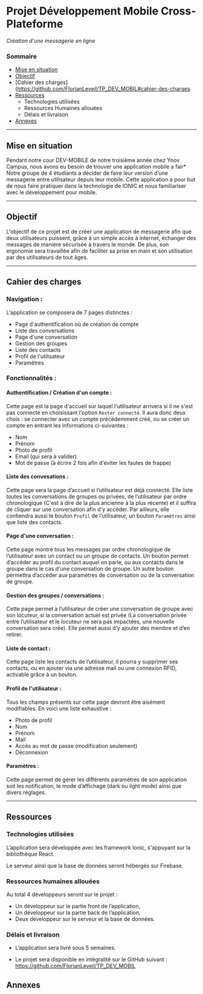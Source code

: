 # __Projet Développement Mobile Cross-Plateforme__

*Création d'une messagerie en ligne*

### Sommaire

* [Mise en situation](https://github.com/FlorianLeveil/TP_DEV_MOBIL#mise-en-situation)
* [Objectif](https://github.com/FlorianLeveil/TP_DEV_MOBIL#objectif)
* [Cahier des charges](https://github.com/FlorianLeveil/TP_DEV_MOBIL#cahier-des-charges
* [Ressources](https://github.com/FlorianLeveil/TP_DEV_MOBIL#ressources)
    * Technologies utilisées
    * Ressources Humaines allouées
    * Délais et livraison
* [Annexes](https://github.com/FlorianLeveil/TP_DEV_MOBIL#annexes)

----
## Mise en situation

Pendant notre cour DEV-MOBILE de notre troisième année chez Ynov Campus, nous avons eu besoin de trouver une application mobile a fair* Notre groupe de 4 étudiants a décider de faire leur version d’une messagerie entre utilisateur depuis leur mobile. Cette application a pour but de nous faire pratiquer dans la technologie de IONIC et nous familiariser avec le développement pour mobile.

----
## Objectif

L'objectif de ce projet est de créer une application de messagerie afin que deux utilisateurs puissent, grâce à un simple accès à internet, échanger des messages de manière sécurisée à travers le monde. De plus, son ergonomie sera travaillée afin de faciliter sa prise en main et son utilisation par des utilisateurs de tout âges.

----
## Cahier des charges

### __Navigation__ :

L'application se composera de 7 pages distinctes :

* Page d'authentification où de création de compte
* Liste des conversations
* Page d'une conversation
* Gestion des groupes
* Liste des contacts
* Profil de l'utilisateur
* Paramètres

### Fonctionnalités :

#### __Authentification / Création d'un compte__ :

Cette page est la page d'accueil sur laquel l'utilisateur arrivera si il ne s'est pas connecté en choisissant l'option `Rester connecté`. Il aura donc deux choix : se connecter avec un compte précédemment créé, ou se créer un compte en entrant les informations ci-suivantes :
* Nom
* Prénom
* Photo de profil
* Email (qui sera à valider)
* Mot de passe (à écrire 2 fois afin d'éviter les fautes de frappe)

#### __Liste des convesations__ :

Cette page sera la page d’accueil si l’utilisateur est déjà connecté. Elle liste toutes les conversations de groupes ou privées, de l’utilisateur par ordre chronologique (C'est à dire de la plus ancienne à la plus récente) et il suffira de cliquer sur une conversation afin d'y accéder. Par ailleurs, elle contiendra aussi le bouton `Profil` de l’utilisateur, un bouton `Paramètres` ainsi que liste des contacts.

#### __Page d'une conversation__ :

Cette page montre tous les messages par ordre chronologique de l’utilisateur avec un contact ou un groupe de contacts. Un bouton permet d’accéder au profil du contact auquel on parle, ou aux contacts dans le groupe dans le cas d'une conversation de groupe. Un autre bouton permettra d’accéder aux paramètres de conversation ou de la conversation de groupe.

#### __Gestion des groupes / conversations__ :

Cette page permet a l’utilisateur de créer une conversation de  groupe avec son locuteur, si la conversation actuel est privée (La conversation privée entre l’utilisateur et le locuteur ne sera pas impactées, une nouvelle conversation sera crée). Elle permet aussi d’y ajouter des membre et d’en retirer.

#### __Liste de contact__ :

Cette page liste les contacts de l’utilisateur, il pourra y supprimer ses contacts, ou en ajouter via une adresse mail ou une connexion RFID, activable grâce à un bouton.

#### __Profil de l'utilisateur__ :

Tous les champs présents sur cette page devront être aisément modifiables. En voici une liste exhaustive :
* Photo de profil
* Nom
* Prénom
* Mail
* Accès au mot de passe (modification seulement)
* Déconnexion

#### __Paramètres__ :

Cette page permet de gérer les différents paramètres de son application soit les notification, le mode d’affichage (dark ou light mode) ainsi que divers réglages.

----
## Ressources


### Technologies utilisées

L’application sera développée avec les framework Ionic, s'appuyant sur la bibliothèque React.

Le serveur ainsi que la base de données seront hébergés sur Firebase.


### Ressources humaines allouées

Au total 4 développeurs seront sur le projet :
* Un développeur sur le partie front de l’application,
* Un développeur sur la partie back de l’application,
* Deux développeur sur le serveur et la base de données.


### Délais et livraison

* L’application sera livré sous 5 semaines.

* Le projet sera disponible en intégralité sur le GitHub suivant : https://github.com/FlorianLeveil/TP_DEV_MOBIL

## Annexes
